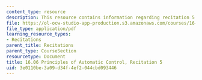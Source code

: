 ```yaml
---
content_type: resource
description: This resource contains information regarding recitation 5.
file: https://ol-ocw-studio-app-production.s3.amazonaws.com/courses/16-06-principles-of-automatic-control-fall-2012/3e0110be3a09d34f4ef2044cbd093446_MIT16_06F12_Recitation_5.pdf
file_type: application/pdf
learning_resource_types:
- Recitations
parent_title: Recitations
parent_type: CourseSection
resourcetype: Document
title: 16.06 Principles of Automatic Control, Recitation 5
uid: 3e0110be-3a09-d34f-4ef2-044cbd093446
---
```

